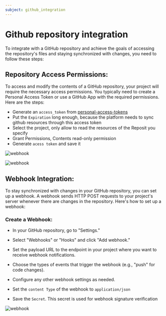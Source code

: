 ```yaml
---
subject: github_integration
---
```


# Github repository integration

To integrate with a GitHub repository and achieve the goals of accessing the repository's files and staying synchronized with changes, you need to follow these steps:

## Repository Access Permissions:

To access and modify the contents of a GitHub repository, your project will require the necessary access permissions. You typically need to create a Personal Access Token or use a GitHub App with the required permissions. Here are the steps:


- Generate an `access_token` from [personal-access-tokens](https://github.com/settings/personal-access-tokens/new)
- Put the `Expiration` long enough, because the platform needs to sync github resources through this access token
- Select the project, only allow to read the resources of the Reposit you specify
- Grant Permissions, Contents read-only permission
- Generate `acess token` and save it

![webhook](/cookbook/public/images/access_token_repository.png)

![webhook](/cookbook/public/images/access_token_content_readonly.png)

## Webhook Integration:

To stay synchronized with changes in your GitHub repository, you can set up a webhook. A webhook sends HTTP POST requests to your project's server whenever there are changes in the repository. Here's how to set up a webhook:

### Create a Webhook:
- In your GitHub repository, go to "Settings."
- Select "Webhooks" or "Hooks" and click "Add webhook."
- Set the payload URL to the endpoint in your project where you want to receive webhook notifications.
- Choose the types of events that trigger the webhook (e.g., "push" for code changes).
- Configure any other webhook settings as needed.

- Set the `content Type` of the webhook to `application/json`
- Save the `Secret`. This secret is used for webhook signature verification

![webhook](/cookbook/public/images/webhook.png)
